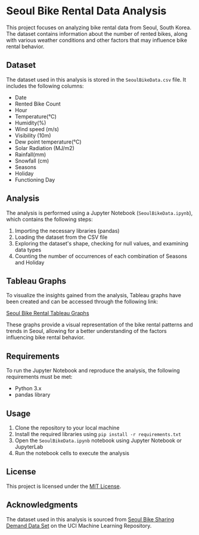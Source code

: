 # Seoul Bike Rental Data Analysis

This project focuses on analyzing bike rental data from Seoul, South Korea. The dataset contains information about the number of rented bikes, along with various weather conditions and other factors that may influence bike rental behavior.

## Dataset

The dataset used in this analysis is stored in the `SeoulBikeData.csv` file. It includes the following columns:

- Date
- Rented Bike Count
- Hour
- Temperature(°C)
- Humidity(%)
- Wind speed (m/s)
- Visibility (10m)
- Dew point temperature(°C)
- Solar Radiation (MJ/m2)
- Rainfall(mm)
- Snowfall (cm)
- Seasons
- Holiday
- Functioning Day

## Analysis

The analysis is performed using a Jupyter Notebook (`SeoulBikeData.ipynb`), which contains the following steps:

1. Importing the necessary libraries (pandas)
2. Loading the dataset from the CSV file
3. Exploring the dataset's shape, checking for null values, and examining data types
4. Counting the number of occurrences of each combination of Seasons and Holiday

## Tableau Graphs

To visualize the insights gained from the analysis, Tableau graphs have been created and can be accessed through the following link:

[Seoul Bike Rental Tableau Graphs](https://public.tableau.com/app/profile/skyler.jordan5373/viz/SeoulBikeRental_16983598436080/SeoulBikeRental)

These graphs provide a visual representation of the bike rental patterns and trends in Seoul, allowing for a better understanding of the factors influencing bike rental behavior.

## Requirements

To run the Jupyter Notebook and reproduce the analysis, the following requirements must be met:

- Python 3.x
- pandas library

## Usage

1. Clone the repository to your local machine
2. Install the required libraries using `pip install -r requirements.txt`
3. Open the `SeoulBikeData.ipynb` notebook using Jupyter Notebook or JupyterLab
4. Run the notebook cells to execute the analysis

## License

This project is licensed under the [MIT License](LICENSE).

## Acknowledgments

The dataset used in this analysis is sourced from [Seoul Bike Sharing Demand Data Set](https://archive.ics.uci.edu/ml/datasets/Seoul+Bike+Sharing+Demand) on the UCI Machine Learning Repository.
